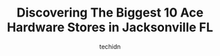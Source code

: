 ---
layout: ampstory
image: https://i0.wp.com/www.depkes.org/wp-content/uploads/2023/06/ace-hardware-0-in-jacksonville-fl-1685966154.jpeg?resize=640,853
author: techidn
featured: false
description: Discover the impressive array of Ace Hardware options in Jacksonville FL, where you can find 10 of the largest Ace Hardware establishments in the area. From renowned classics to hidden gems,
title: Discovering The Biggest 10 Ace Hardware Stores in Jacksonville FL
cover:
   title: Discovering The Biggest 10 Ace Hardware Stores in Jacksonville FL
   subtitle: Rickpate
   background: https://www.depkes.org/wp-content/uploads/2023/06/ace-hardware-0-in-jacksonville-fl-1685966154.jpeg

pages: 
 - layout: thirds
   top: <h1>#1 Hagan Ace Hardware</h1>
   bottom: "<p>One of my new go to places to find the healthiest prettiest  plant babies . I love the wide range of stock.  My daughter enjoys the free popcorn they offer and its really</p>"
   background: https://www.depkes.org/wp-content/uploads/2023/06/ace-hardware-1-in-jacksonville-fl-1685966155.jpeg
   backgroundblur: true
 - layout: thirds
   top: <h1>#2 Proctor Ace Hardware</h1>
   bottom: "<p>5723 University Blvd W, Jacksonville, FL 32216, United States</p>"
   background: https://www.depkes.org/wp-content/uploads/2023/06/ace-hardware-2-in-jacksonville-fl-1685966155.jpeg
   cta:
      link: https://www.depkes.org/blog/discovering-the-biggest-10-ace-hardware-stores-in-jacksonville-fl/
      text: Discovering The Biggest 10 Ace Hardware Stores in Jacksonville FL
 - layout: thirds
   top: <h1>#3 Proctor Ace Hardware</h1>
   bottom: "<p>1281 Atlantic Blvd, Neptune Beach, FL 32266, United States</p>"
   background: https://www.depkes.org/wp-content/uploads/2023/06/ace-hardware-3-in-jacksonville-fl-1685966156.jpeg
   cta:
      link: https://www.depkes.org/blog/discovering-the-biggest-10-ace-hardware-stores-in-jacksonville-fl/
      text: Discovering The Biggest 10 Ace Hardware Stores in Jacksonville FL
 - layout: thirds
   top: <h1>#4 Turner Ace Hardware</h1>
   bottom: "<p>5827 Arlington Rd, Jacksonville, FL 32211, United States</p>"
   background: https://images.unsplash.com/photo-1608411404720-c8f0417bcdba?ixlib=rb-4.0.3&ixid=MnwxMjA3fDB8MHxwaG90by1wYWdlfHx8fGVufDB8fHx8&auto=format&fit=crop&w=640&h=853&q=80
   cta:
      link: https://www.depkes.org/blog/discovering-the-biggest-10-ace-hardware-stores-in-jacksonville-fl/
      text: Discovering The Biggest 10 Ace Hardware Stores in Jacksonville FL
 - layout: thirds
   top: <h1>#5 Halls Nursery & ACE Hardware</h1>
   bottom: "<p>5645 Blanding Blvd, Jacksonville, FL 32244, United States</p>"
   background: https://images.unsplash.com/photo-1580610447943-1bfbef5efe07?ixlib=rb-4.0.3&ixid=MnwxMjA3fDB8MHxwaG90by1wYWdlfHx8fGVufDB8fHx8&auto=format&fit=crop&w=640&h=853&q=80
   cta:
      link: https://www.depkes.org/blog/discovering-the-biggest-10-ace-hardware-stores-in-jacksonville-fl/
      text: Discovering The Biggest 10 Ace Hardware Stores in Jacksonville FL
 - layout: thirds
   top: <h1>#6 Turner Ace Hardware Monument</h1>
   bottom: "<p>2771 Monument Rd STE 12, Jacksonville, FL 32225, United States</p>"
   background: https://images.unsplash.com/photo-1615749413727-825b59a857b5?ixlib=rb-4.0.3&ixid=MnwxMjA3fDB8MHxwaG90by1wYWdlfHx8fGVufDB8fHx8&auto=format&fit=crop&w=640&h=853&q=80
   cta:
      link: https://www.depkes.org/blog/discovering-the-biggest-10-ace-hardware-stores-in-jacksonville-fl/
      text: Discovering The Biggest 10 Ace Hardware Stores in Jacksonville FL
 - layout: thirds
   top: <h1>#7 Elistway Ace Hardware</h1>
   bottom: "<p>7953 Normandy Blvd, Jacksonville, FL 32221, United States</p>"
   background: https://images.unsplash.com/photo-1561679660-d00ee1e0dc8e?ixlib=rb-4.0.3&ixid=MnwxMjA3fDB8MHxwaG90by1wYWdlfHx8fGVufDB8fHx8&auto=format&fit=crop&w=640&h=853&q=80
   cta:
      link: https://www.depkes.org/blog/discovering-the-biggest-10-ace-hardware-stores-in-jacksonville-fl/
      text: Discovering The Biggest 10 Ace Hardware Stores in Jacksonville FL
 - layout: thirds
   middle: Continue reading...
   background: https://images.unsplash.com/photo-1527066579998-dbbae57f45ce?ixlib=rb-4.0.3&ixid=MnwxMjA3fDB8MHxwaG90by1wYWdlfHx8fGVufDB8fHx8&auto=format&fit=crop&w=640&h=853&q=80
   cta:
      link: https://www.depkes.org/blog/discovering-the-biggest-10-ace-hardware-stores-in-jacksonville-fl/
      text: Discovering The Biggest 10 Ace Hardware Stores in Jacksonville FL
      
---